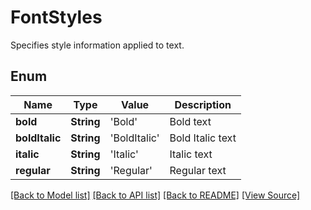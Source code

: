 ﻿# FontStyles
Specifies style information applied to text.

## Enum
Name | Type | Value | Description
------------ | ------------- | ------------- | -------------
**bold** | **String** | 'Bold' | Bold text
**boldItalic** | **String** | 'BoldItalic' | Bold Italic text
**italic** | **String** | 'Italic' | Italic text
**regular** | **String** | 'Regular' | Regular text

[[Back to Model list]](../README.md#documentation-for-models) [[Back to API list]](../README.md#documentation-for-api-endpoints) [[Back to README]](../README.md) [[View Source]](../AsposePdfCloud/Models/FontStyles.swift)

